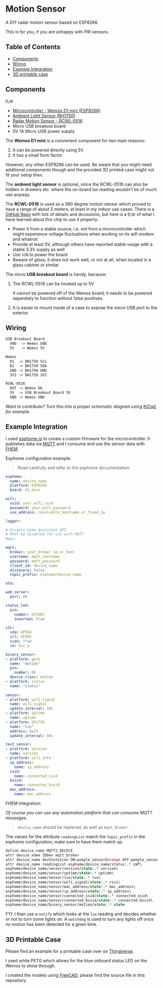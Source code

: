 # Motion Sensor

A DIY radar motion sensor based on ESP8266.

This is for you, if you are unhappy with PIR sensors.

## Table of Contents

- [Components](#components)
- [Wiring](#wiring)
- [Example Integration](#example-integration)
- [3D printable case](#3d-printable-case)

## Components

tl;dr

- [Microcontroller - Wemos D1 mini (ESP8266)](https://www.wemos.cc/en/latest/d1/d1_mini.html)
- [Ambient Light Sensor (BH1750)](https://www.mouser.com/datasheet/2/348/bh1750fvi-e-186247.pdf)
- [Radar Motion Sensor - RCWL-0516](https://www.epitran.it/ebayDrive/datasheet/19.pdf)
- Micro USB breakout board
- 5V 1A Micro USB power supply

The **Wemos D1 mini** is a convenient component for two main reasons:

1. It can be powered directly using 5V
2. It has a small form factor

However, any other ESP8266 can be used. Be aware that you might need additional components though and the provided 3D printed case might not fit your setup then.

The **ambient light sensor** is optional, since the RCWL-0516 can also be hidden in drawers etc. where the on-board lux reading wouldn't be of much use anyway.

The **RCWL-0516** is used as a 360 degree motion sensor which proved to have a range of about 5 meters, at least in my indoor use cases. There is a [GitHub Repo](https://github.com/jdesbonnet/RCWL-0516) with lots of details and dicussions, but here is a tl;dr of what I have learned about this chip to use it properly:

- Power it from a stable source, i.e. *not* from a microcontroller which might experience voltage fluctuations when working on its wifi modem and whatnot
- Provide at least 5V, although others have reported stable usage with a stable 3.3V supply as well
- Use `VIN` to power the board
- Beware of *glass*; it does not work well, or not at all, when located in a glass cabinet or similar

The micro **USB breakout board** is handy, because:

1. The RCWL-0516 can be hooked up to 5V

    It cannot be powered off of the Wemos board; it needs to be powered seperately to function without false positives.

2. It is easier to mount inside of a case to expose the micro USB port to the exterior 

## Wiring

```txt
USB Breakout Board
  GND  -> Wemos GND
  5V   -> Wemos 5V

Wemos
  D1  -> BH1750 SCL
  D2  -> BH1750 SDA
  GND -> BH1750 GND
  3V3 -> BH1750 3V3

RCWL-0516
  OUT -> Wemos D6
  5V  -> USB Breakout Board 5V
  GND -> Wemos GND
```

*Want to contribute? Turn this into a proper schematic diagram using [KiCad](https://kicad.org), for example.*

## Example Integration

I used [esphome.io](https://esphome.io) to create a custom firmware for the microcontroller. It publishes data via [MQTT](https://mqtt.org) and I consume and use the sensor data with [FHEM](https://fhem.de).

Esphome configuration example:

> Read carefully and refer to the esphome documentation.

```yaml
esphome:
  name: device_name
  platform: ESP8266
  board: d1_mini

wifi:
  ssid: your_wifi_ssid
  password: your_wifi_password
  use_address: resolvable_hostname_or_fixed_ip

logger:

# Disable Home Assistant API
# MUST be disabled for use with MQTT
#api:

mqtt:
  broker: your_broker_ip_or_host
  username: mqtt_username
  password: mqtt_password
  client_id: device_name
  discovery: False
  topic_prefix: esphome/device_name

ota:

web_server:
  port: 80

status_led:
  pin:
    number: GPIO02
    inverted: True

i2c:
  sda: GPIO4
  scl: GPIO5
  scan: True
  id: bus_a

binary_sensor:
- platform: gpio
  name: "motion"
  pin:
    number: D6
  device_class: motion
- platform: status
  name: "status"
  
sensor:
- platform: wifi_signal
  name: wifi_signal
  update_interval: 10s
- platform: uptime
  name: uptime
- platform: bh1750
  name: "lux"
  address: 0x23
  update_interval: 60s  

text_sensor:
- platform: version
  name: version
- platform: wifi_info
  ip_address:
    name: ip_address
  ssid:
    name: connected_ssid
  bssid:
    name: connected_bssid
  mac_address:
    name: mac_address
```

FHEM integration:

*Of course you can use any automation platform that can consume MQTT messages.*

> `device_name` should be replaced, as well as `mqtt_broker`.

The values for the attribute `readingList` match the `topic_prefix` in the esphome configuration; make sure to have them match up.

```perl
define device_name MQTT2_DEVICE
attr device_name IODev mqtt_broker
attr device_name devStateIcon ON:people_sensor@orange OFF:people_sensor
attr device_name readingList esphome/device_name/status:.* LWT\
esphome/device_name/sensor/version/state:.* version\
esphome/device_name/sensor/uptime/state:.* uptime\
esphome/device_name/sensor/lux/state:.* lux\
esphome/device_name/sensor/wifi_signal/state:.* rssi\
esphome/device_name/sensor/mac_address/state:.* mac_address\
esphome/device_name/sensor/ip_address/state:.* ip_address\
esphome/device_name/sensor/connected_ssid/state:.* connected_ssid\
esphome/device_name/sensor/connected_bssid/state:.* connected_bssid\
esphome/device_name/binary_sensor/motion/state:.* state
```

FYI: I then use a `notify` which looks at the `lux` reading and decides whether or not to turn some lights on. A `watchdog` is used to turn any lights off once no motion has been detected for a given time.

## 3D Printable Case

Please find an example for a printable case over on [Thingiverse](https://www.thingiverse.com/thing:4718903).

I used white PETG which allows for the blue onboard status LED on the Wemos to shine through.

I created the models using [FreeCAD](https://www.freecadweb.org/); please find the source file in this repository.


